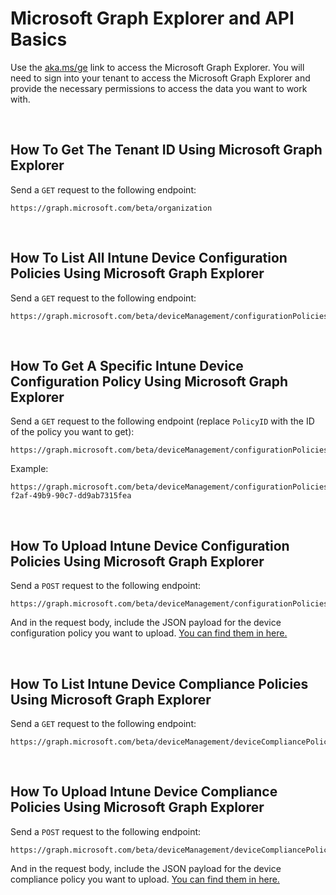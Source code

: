 # Microsoft Graph Explorer and API Basics

Use the [aka.ms/ge](https://aka.ms/ge) link to access the Microsoft Graph Explorer. You will need to sign into your tenant to access the Microsoft Graph Explorer and provide the necessary permissions to access the data you want to work with.

<br>

## How To Get The Tenant ID Using Microsoft Graph Explorer

Send a `GET` request to the following endpoint:

```
https://graph.microsoft.com/beta/organization
```

<br>

## How To List All Intune Device Configuration Policies Using Microsoft Graph Explorer

Send a `GET` request to the following endpoint:

```
https://graph.microsoft.com/beta/deviceManagement/configurationPolicies
```

<br>

## How To Get A Specific Intune Device Configuration Policy Using Microsoft Graph Explorer

Send a `GET` request to the following endpoint (replace `PolicyID` with the ID of the policy you want to get):

```
https://graph.microsoft.com/beta/deviceManagement/configurationPolicies/{PolicyID}
```

Example:

```
https://graph.microsoft.com/beta/deviceManagement/configurationPolicies/0f6899f8-f2af-49b9-90c7-dd9ab7315fea
```

<br>

## How To Upload Intune Device Configuration Policies Using Microsoft Graph Explorer

Send a `POST` request to the following endpoint:

```
https://graph.microsoft.com/beta/deviceManagement/configurationPolicies
```

And in the request body, include the JSON payload for the device configuration policy you want to upload. [You can find them in here.](https://github.com/HotCakeX/Harden-Windows-Security/tree/main/Intune%20Files/Hardening%20Policies)

<br>

## How To List Intune Device Compliance Policies Using Microsoft Graph Explorer

Send a `GET` request to the following endpoint:

```
https://graph.microsoft.com/beta/deviceManagement/deviceCompliancePolicies
```

<br>

## How To Upload Intune Device Compliance Policies Using Microsoft Graph Explorer

Send a `POST` request to the following endpoint:

```
https://graph.microsoft.com/beta/deviceManagement/deviceCompliancePolicies
```

And in the request body, include the JSON payload for the device compliance policy you want to upload. [You can find them in here.](https://github.com/HotCakeX/Harden-Windows-Security/tree/main/Intune%20Files/Compliance)

<br>
